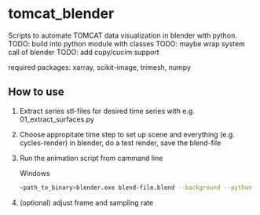 # tomcat_blender

Scripts to automate TOMCAT data visualization in blender with python.
TODO: build into python module with classes
TODO: maybe wrap system call of blender
TODO: add cupy/cucim support

required packages: xarray, scikit-image, trimesh, numpy

## How to use

1. Extract series stl-files for desired time series with e.g. 01_extract_surfaces.py

1. Choose appropitate time step to set up scene and everything (e.g. cycles-render) in blender, do a test render, save the blend-file

1. Run the animation script from cammand line

	Windows

	```bash
	<path_to_binary>blender.exe blend-file.blend --background --python animationscript.py
	```
1. (optional) adjust frame and sampling rate